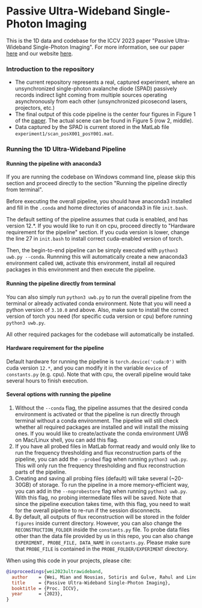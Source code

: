 # Passive Ultra-Wideband Single-Photon Imaging

This is the 1D data and codebase for the ICCV 2023 paper "Passive Ultra-Wideband Single-Photon Imaging". For more information, see our paper [here](https://www.dgp.toronto.edu/projects/ultra-wideband/static/docs/paper.pdf) and our website [here](https://www.dgp.toronto.edu/projects/ultra-wideband/). 

### Introduction to the repository
* The current repository represents a real, captured experiment, where an unsynchronized single-photon avalanche diode (SPAD) passively records indirect light coming from multiple sources operating asynchronously from each other (unsynchronized picosecond lasers, projectors, etc.) 
* The final output of this code pipeline is the center four figures in Figure 1 of the [paper](https://www.dgp.toronto.edu/projects/ultra-wideband/static/docs/paper.pdf). The actual scene can be found in Figure 5 (row 2, middle). 
* Data captured by the SPAD is current stored in the MatLab file `experiment1/scan_posX001_posY001.mat`.

### Running the 1D Ultra-Wideband Pipeline



#### Running the pipeline with anaconda3
If you are running the codebase on Windows command line, please skip this section and proceed directly to the section "Running the pipeline directly from terminal". 

Before executing the overall pipeline, you should have anaconda3 installed and fill in the `.conda` and home directories of anaconda3 in file `init.bash`. 

The default setting of the pipeline assumes that cuda is enabled, and has version 12.*. If you would like to run it on cpu, proceed directly to "Hardware requirement for the pipeline" section. If you cuda version is lower, change the line 27 in `init.bash` to install correct cuda-enabled version of torch. 

Then, the begin-to-end pipeline can be simply executed with `python3 uwb.py --conda`.  Runnning this will automatically create a new anaconda3 environment called `UWB`, activate this environment, install all required packages in this environment and then execute the pipeline.

#### Running the pipeline directly from terminal
You can also simply run `python3 uwb.py` to run the overall pipeline from the terminal or already activated conda environment. Note that you will need a python version of `3.10.0` and above. Also, make sure to install the correct version of torch you need (for specific cuda version or cpu) before running `python3 uwb.py`.

All other required packages for the codebase will automatically be installed. 

#### Hardware requirement for the pipeline
Default hardware for running the pipeline is `torch.device('cuda:0')` with cuda version `12.*`, and you can modify it in the variable `device` of `constants.py` (e.g. cpu). Note that with cpu, the overall pipeline would take several hours to finish execution.

#### Several options with running the pipeline
1. Without the `--conda` flag, the pipeline assumes that the desired conda environment is activated or that the pipeline is run directly through terminal without a conda environment. The pipeline will still check whether all required packages are installed and will install the missing ones. If you would like to create/activate the conda environment UWB on Mac/Linux shell, you can add this flag. 
2. If you have all probed files in MatLab format ready and would only like to run the frequency thresholding and flux reconstruction parts of the pipeline, you can add the `--probed` flag when running `python3 uwb.py`. This will only run the frequency thresholding and flux reconstruction parts of the pipeline.
3. Creating and saving all probing files (default) will take several (~20-30GB) of storage. To run the pipeline in a more memory-efficient way, you can add in the `--noprobestore` flag when running `python3 uwb.py`. With this flag, no probing intermediate files will be saved. Note that since the pipeline execution takes time, with this flag, you need to wait for the overall pipeline to re-run if the session disconnects.
4. By default, all outputs of flux reconstruction will be stored in the folder `figures` inside current directory. However, you can also change the `RECONSTRUCTION_FOLDER` inside the `constants.py` file. To probe data files other than the data file provided by us in this repo, you can also change `EXPERIMENT, PROBE_FILE, DATA_NAME` in `constants.py`. Please make sure that `PROBE_FILE` is contained in the `PROBE_FOLDER/EXPERIMENT` directory. 

When using this code in your projects, please cite:

```bibtex
@inproceedings{wei2023ultrawideband,
  author    = {Wei, Mian and Nousias, Sotiris and Gulve, Rahul and Lindell, David B and Kutulakos, Kiriakos N},
  title     = {Passive Ultra-Wideband Single-Photon Imaging},
  booktitle = {Proc. ICCV},
  year      = {2023},
}
```

